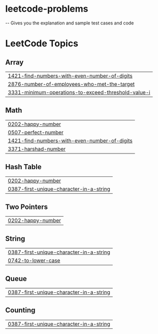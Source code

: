 # leetcode-problems
 -- Gives you the explanation and sample test cases and code

<!---LeetCode Topics Start-->
# LeetCode Topics
## Array
|  |
| ------- |
| [1421-find-numbers-with-even-number-of-digits](https://github.com/saisuryavinay/leetcode-problems/tree/master/1421-find-numbers-with-even-number-of-digits) |
| [2876-number-of-employees-who-met-the-target](https://github.com/saisuryavinay/leetcode-problems/tree/master/2876-number-of-employees-who-met-the-target) |
| [3331-minimum-operations-to-exceed-threshold-value-i](https://github.com/saisuryavinay/leetcode-problems/tree/master/3331-minimum-operations-to-exceed-threshold-value-i) |
## Math
|  |
| ------- |
| [0202-happy-number](https://github.com/saisuryavinay/leetcode-problems/tree/master/0202-happy-number) |
| [0507-perfect-number](https://github.com/saisuryavinay/leetcode-problems/tree/master/0507-perfect-number) |
| [1421-find-numbers-with-even-number-of-digits](https://github.com/saisuryavinay/leetcode-problems/tree/master/1421-find-numbers-with-even-number-of-digits) |
| [3371-harshad-number](https://github.com/saisuryavinay/leetcode-problems/tree/master/3371-harshad-number) |
## Hash Table
|  |
| ------- |
| [0202-happy-number](https://github.com/saisuryavinay/leetcode-problems/tree/master/0202-happy-number) |
| [0387-first-unique-character-in-a-string](https://github.com/saisuryavinay/leetcode-problems/tree/master/0387-first-unique-character-in-a-string) |
## Two Pointers
|  |
| ------- |
| [0202-happy-number](https://github.com/saisuryavinay/leetcode-problems/tree/master/0202-happy-number) |
## String
|  |
| ------- |
| [0387-first-unique-character-in-a-string](https://github.com/saisuryavinay/leetcode-problems/tree/master/0387-first-unique-character-in-a-string) |
| [0742-to-lower-case](https://github.com/saisuryavinay/leetcode-problems/tree/master/0742-to-lower-case) |
## Queue
|  |
| ------- |
| [0387-first-unique-character-in-a-string](https://github.com/saisuryavinay/leetcode-problems/tree/master/0387-first-unique-character-in-a-string) |
## Counting
|  |
| ------- |
| [0387-first-unique-character-in-a-string](https://github.com/saisuryavinay/leetcode-problems/tree/master/0387-first-unique-character-in-a-string) |
<!---LeetCode Topics End-->
